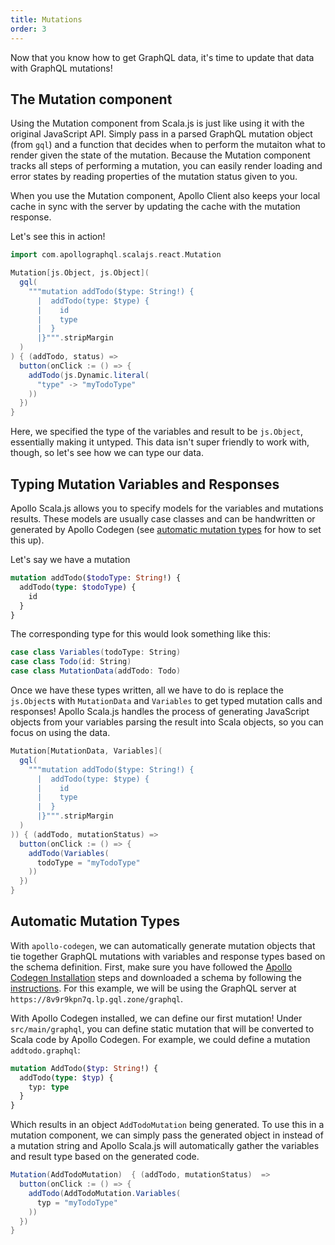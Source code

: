 ```yaml
---
title: Mutations
order: 3
---
```


Now that you know how to get GraphQL data, it's time to update that data with GraphQL mutations!

## The Mutation component
Using the Mutation component from Scala.js is just like using it with the original JavaScript API. Simply pass in a parsed GraphQL mutation object (from `gql`) and a function that decides when to perform the mutaiton what to render given the state of the mutation. Because the Mutation component tracks all steps of performing a mutation, you can easily render loading and error states by reading properties of the mutation status given to you.

When you use the Mutation component, Apollo Client also keeps your local cache in sync with the server by updating the cache with the mutation response.

Let's see this in action!

```scala
import com.apollographql.scalajs.react.Mutation

Mutation[js.Object, js.Object](
  gql(
    """mutation addTodo($type: String!) {
      |  addTodo(type: $type) {
      |    id
      |    type
      |  }
      |}""".stripMargin
  )
) { (addTodo, status) =>
  button(onClick := () => {
    addTodo(js.Dynamic.literal(
      "type" -> "myTodoType"
    ))
  })
}
```

Here, we specified the type of the variables and result to be `js.Object`, essentially making it untyped. This data isn't super friendly to work with, though, so let's see how we can type our data.

## Typing Mutation Variables and Responses
Apollo Scala.js allows you to specify models for the variables and mutations results. These models are usually case classes and can be handwritten or generated by Apollo Codegen (see [automatic mutation types](#Automatic-Mutation-Types) for how to set this up).

Let's say we have a mutation
```graphql
mutation addTodo($todoType: String!) {
  addTodo(type: $todoType) {
    id
  }
}
```

The corresponding type for this would look something like this:
```scala
case class Variables(todoType: String)
case class Todo(id: String)
case class MutationData(addTodo: Todo)
```

Once we have these types written, all we have to do is replace the `js.Object`s with `MutationData` and `Variables` to get typed mutation calls and responses! Apollo Scala.js handles the process of generating JavaScript objects from your variables parsing the result into Scala objects, so you can focus on using the data.

```scala
Mutation[MutationData, Variables](
  gql(
    """mutation addTodo($type: String!) {
      |  addTodo(type: $type) {
      |    id
      |    type
      |  }
      |}""".stripMargin
  )
)) { (addTodo, mutationStatus) =>
  button(onClick := () => {
    addTodo(Variables(
      todoType = "myTodoType"
    ))
  })
}
```

## Automatic Mutation Types
With `apollo-codegen`, we can automatically generate mutation objects that tie together GraphQL mutations with variables and response types based on the schema definition. First, make sure you have followed the [Apollo Codegen Installation](./installation.html#Apollo-Codegen) steps and downloaded a schema by following the [instructions](https://github.com/apollographql/apollo-codegen#introspect-schema). For this example, we will be using the GraphQL server at `https://8v9r9kpn7q.lp.gql.zone/graphql`.

With Apollo Codegen installed, we can define our first mutation! Under `src/main/graphql`, you can define static mutation that will be converted to Scala code by Apollo Codegen. For example, we could define a mutation `addtodo.graphql`:
```graphql
mutation AddTodo($typ: String!) {
  addTodo(type: $typ) {
    typ: type
  }
}
```

Which results in an object `AddTodoMutation` being generated. To use this in a mutation component, we can simply pass the generated object in instead of a mutation string and Apollo Scala.js will automatically gather the variables and result type based on the generated code.

```scala
Mutation(AddTodoMutation)  { (addTodo, mutationStatus)  =>
  button(onClick := () => {
    addTodo(AddTodoMutation.Variables(
      typ = "myTodoType"
    ))
  })
}
```
